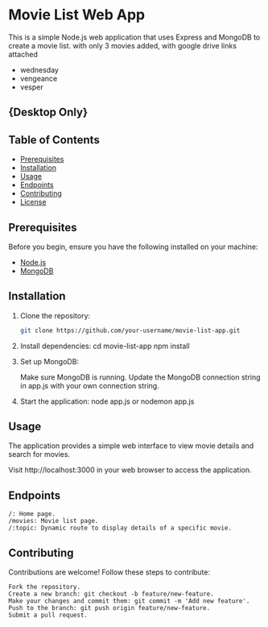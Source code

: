 # Movie List Web App

This is a simple Node.js web application that uses Express and MongoDB to create a movie list.
with only 3 movies added, with google drive links attached
  - wednesday
  - vengeance
  - vesper
## {Desktop Only}

## Table of Contents

- [Prerequisites](#prerequisites)
- [Installation](#installation)
- [Usage](#usage)
- [Endpoints](#endpoints)
- [Contributing](#contributing)
- [License](#license)

## Prerequisites

Before you begin, ensure you have the following installed on your machine:

- [Node.js](https://nodejs.org/)
- [MongoDB](https://www.mongodb.com/try/download/community)

## Installation

1. Clone the repository:

   ```bash
   git clone https://github.com/your-username/movie-list-app.git
   
2. Install dependencies:
cd movie-list-app
npm install

3. Set up MongoDB:

    Make sure MongoDB is running.
    Update the MongoDB connection string in app.js with your own connection string.

4. Start the application:
   node app.js or nodemon app.js

## Usage

The application provides a simple web interface to view movie details and search for movies.

Visit http://localhost:3000 in your web browser to access the application.

## Endpoints

    /: Home page.
    /movies: Movie list page.
    /:topic: Dynamic route to display details of a specific movie.

## Contributing

Contributions are welcome! Follow these steps to contribute:

    Fork the repository.
    Create a new branch: git checkout -b feature/new-feature.
    Make your changes and commit them: git commit -m 'Add new feature'.
    Push to the branch: git push origin feature/new-feature.
    Submit a pull request.
